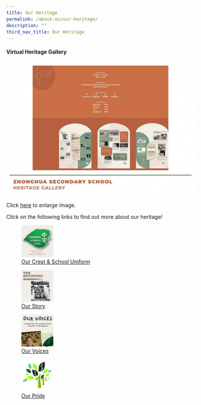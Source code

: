 ```yaml
---
title: Our Heritage
permalink: /about-us/our-heritage/
description: ""
third_nav_title: Our Heritage
---
```

#### **Virtual Heritage Gallery**

![](/images/heritage1.jpg)

Click [here](https://staging.d1ph2u5puaqsvh.amplifyapp.com/images/heritage1.jpg) to enlarge image.

Click on the following links to find out more about our heritage!

<p><a href="https://www.zhonghuasec.moe.edu.sg/about-us/our-heritage/our-crest-and-school-uniform/">
</a></p><figure><a href="https://www.zhonghuasec.moe.edu.sg/about-us/our-heritage/our-crest-n-school-uniform/">	
<img style="width:20%" src="/images/heritage2.jpg">
<figcaption>  Our Crest &amp; School Uniform
 </figcaption>
</a></figure><a href="https://www.zhonghuasec.moe.edu.sg/about-us/our-heritage/our-crest-n-school-uniform/">	
</a><p></p>

<p><a href="https://www.zhonghuasec.moe.edu.sg/about-us/our-heritage/our-story/">
</a></p><figure><a href="https://www.zhonghuasec.moe.edu.sg/about-us/our-heritage/our-story/">	
<img style="width:20%" src="/images/heritage3.jpg">
<figcaption>  Our Story
 </figcaption>
</a></figure><a href="https://www.zhonghuasec.moe.edu.sg/about-us/our-heritage/our-story/">	
</a><p></p>

<p><a href="https://www.zhonghuasec.moe.edu.sg/about-us/our-heritage/our-voices/">
</a></p><figure><a href="https://www.zhonghuasec.moe.edu.sg/about-us/our-heritage/our-voices/">	
<img style="width:20%" src="/images/heritage4.png">
<figcaption>  Our Voices
 </figcaption>
</a></figure><a href="https://www.zhonghuasec.moe.edu.sg/about-us/our-heritage/our-voices/">	
</a><p></p>

<p><a href="https://www.zhonghuasec.moe.edu.sg/about-us/our-heritage/our-pride/">
</a></p><figure><a href="https://www.zhonghuasec.moe.edu.sg/about-us/our-heritage/our-pride/">	
<img style="width:20%" src="/images/heritage5.jpg">
<figcaption>  Our Pride
 </figcaption>
</a></figure><a href="https://www.zhonghuasec.moe.edu.sg/about-us/our-heritage/our-pride/">	
</a><p></p>